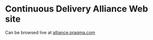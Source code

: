 # Continuous Delivery Alliance Web site

Can be browsed live at [alliance.praqma.com](http://alliance.praqma.com)
